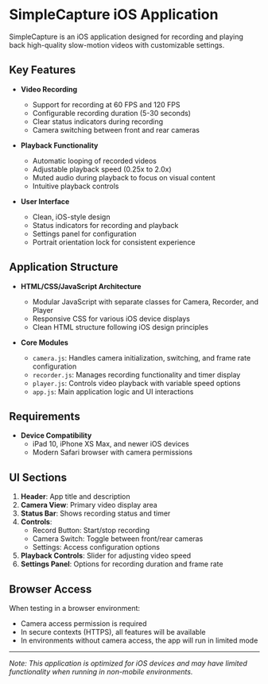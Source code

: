 # SimpleCapture iOS Application

SimpleCapture is an iOS application designed for recording and playing back high-quality slow-motion videos with customizable settings.

## Key Features

- **Video Recording**
  - Support for recording at 60 FPS and 120 FPS
  - Configurable recording duration (5-30 seconds)
  - Clear status indicators during recording
  - Camera switching between front and rear cameras

- **Playback Functionality**
  - Automatic looping of recorded videos
  - Adjustable playback speed (0.25x to 2.0x)
  - Muted audio during playback to focus on visual content
  - Intuitive playback controls

- **User Interface**
  - Clean, iOS-style design
  - Status indicators for recording and playback
  - Settings panel for configuration
  - Portrait orientation lock for consistent experience

## Application Structure

- **HTML/CSS/JavaScript Architecture**
  - Modular JavaScript with separate classes for Camera, Recorder, and Player
  - Responsive CSS for various iOS device displays
  - Clean HTML structure following iOS design principles

- **Core Modules**
  - `camera.js`: Handles camera initialization, switching, and frame rate configuration
  - `recorder.js`: Manages recording functionality and timer display
  - `player.js`: Controls video playback with variable speed options
  - `app.js`: Main application logic and UI interactions

## Requirements

- **Device Compatibility**
  - iPad 10, iPhone XS Max, and newer iOS devices
  - Modern Safari browser with camera permissions

## UI Sections

1. **Header**: App title and description
2. **Camera View**: Primary video display area
3. **Status Bar**: Shows recording status and timer
4. **Controls**:
   - Record Button: Start/stop recording
   - Camera Switch: Toggle between front/rear cameras
   - Settings: Access configuration options
5. **Playback Controls**: Slider for adjusting video speed
6. **Settings Panel**: Options for recording duration and frame rate

## Browser Access
When testing in a browser environment:
- Camera access permission is required
- In secure contexts (HTTPS), all features will be available
- In environments without camera access, the app will run in limited mode

---

*Note: This application is optimized for iOS devices and may have limited functionality when running in non-mobile environments.*